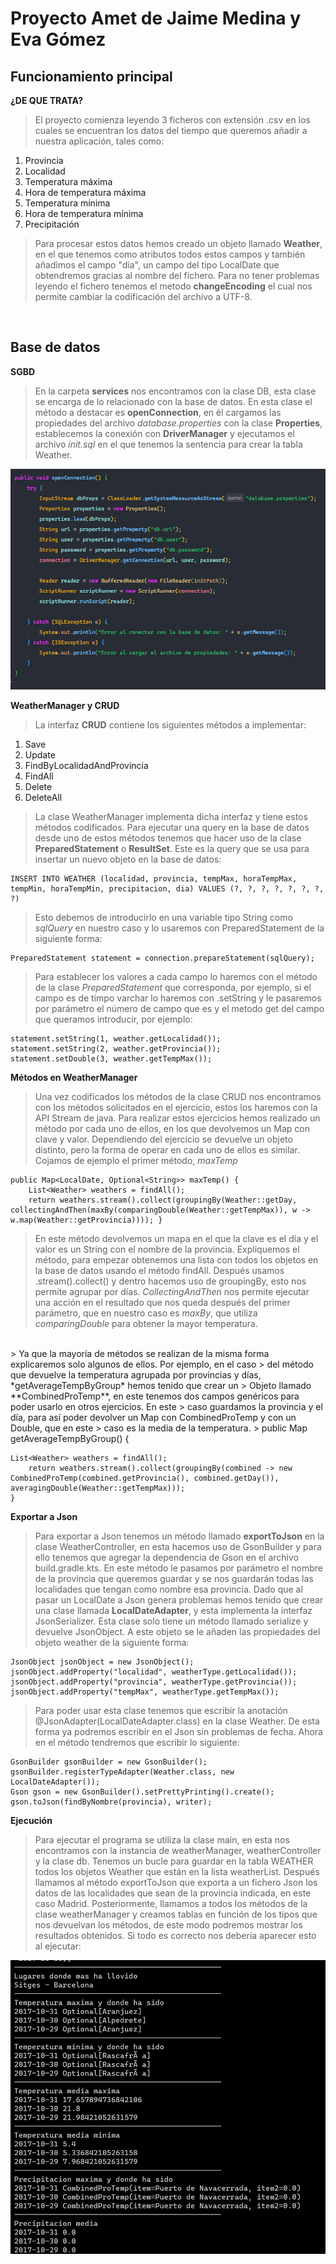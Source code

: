 # Proyecto Amet de Jaime Medina y Eva Gómez

## Funcionamiento principal

**¿DE QUE TRATA?**
> El proyecto comienza leyendo 3 ficheros con extensión .csv en los cuales se encuentran los datos del tiempo que
> queremos añadir a nuestra aplicación, tales como:

1. Provincia
2. Localidad
3. Temperatura máxima
4. Hora de temperatura máxima
5. Temperatura mínima
6. Hora de temperatura mínima
7. Precipitación

> Para procesar estos datos hemos creado un objeto llamado **Weather**, en el que tenemos como atributos todos estos
> campos y también añadimos el campo "dia", un campo del tipo LocalDate que obtendremos gracias al nombre del fichero.
> Para no tener problemas leyendo el fichero tenemos el metodo **changeEncoding** el cual nos permite cambiar la
> codificación del archivo a UTF-8.
<br>

## Base de datos

**SGBD**
> En la carpeta **services** nos encontramos con la clase DB, esta clase se encarga de lo relacionado con la base de
> datos. En esta clase el método a destacar es **openConnection**, en él cargamos las propiedades del archivo
*database.properties* con la clase **Properties**, establecemos la conexión con **DriverManager** y ejecutamos el
> archivo *init.sql* en el que tenemos la sentencia para crear la tabla Weather.

![code](images/img_1.png)

**WeatherManager y CRUD**
> La interfaz **CRUD** contiene los siguientes métodos a implementar:

1. Save
2. Update
3. FindByLocalidadAndProvincia
4. FindAll
5. Delete
6. DeleteAll

> La clase WeatherManager implementa dicha interfaz y tiene estos métodos codificados. Para ejecutar una query en la
> base de datos desde uno de estos métodos tenemos que hacer uso de la clase **PreparedStatement** o **ResultSet**. Este
> es la query que se usa para insertar un nuevo objeto en la base de datos:

    INSERT INTO WEATHER (localidad, provincia, tempMax, horaTempMax, tempMin, horaTempMin, precipitacion, dia) VALUES (?, ?, ?, ?, ?, ?, ?, ?)

> Esto debemos de introducirlo en una variable tipo String como *sqlQuery* en nuestro caso y lo usaremos con
> PreparedStatement de la siguiente forma:

    PreparedStatement statement = connection.prepareStatement(sqlQuery);

> Para establecer los valores a cada campo lo haremos con el método de la clase *PreparedStatement* que corresponda, por
> ejemplo, si el campo es de timpo varchar lo haremos con .setString y le pasaremos por parámetro el número de campo que
> es y el metodo get del campo que queramos introducir, por ejemplo:

    statement.setString(1, weather.getLocalidad());
    statement.setString(2, weather.getProvincia());
    statement.setDouble(3, weather.getTempMax()); 

**Métodos en WeatherManager**

> Una vez codificados los métodos de la clase CRUD nos encontramos con los métodos solicitados en el ejercicio, estos
> los haremos con la API Stream de java.
> Para realizar estos ejercicios hemos realizado un método por cada uno de ellos, en los que devolvemos un Map con clave
> y valor. Dependiendo del ejercicio se devuelve un objeto distinto, pero la forma de operar en cada uno de ellos es
> similar. Cojamos de ejemplo el primer método, *maxTemp*

    public Map<LocalDate, Optional<String>> maxTemp() {
	    List<Weather> weathers = findAll();  
	    return weathers.stream().collect(groupingBy(Weather::getDay, collectingAndThen(maxBy(comparingDouble(Weather::getTempMax)), w -> w.map(Weather::getProvincia)))); }

> En este método devolvemos un mapa en el que la clave es el día y el valor es un String con el nombre de la provincia.
> Expliquemos el método, para empezar obtenemos una lista con todos los objetos en la base de datos usando el método
> findAll. Después usamos .stream().collect() y dentro hacemos uso de groupingBy, esto nos permite agrupar por días.
> *CollectingAndThen* nos permite ejecutar una acción en el resultado que nos queda después del primer parámetro, que en
> nuestro caso es *maxBy*, que utiliza *comparingDouble* para obtener la mayor temperatura.
<br>
> Ya que la mayoría de métodos se realizan de la misma forma explicaremos solo algunos de ellos. Por ejemplo, en el caso
> del método que devuelve la temperatura agrupada por provincias y días, *getAverageTempByGroup* hemos tenido que crear un
> Objeto llamado **CombinedProTemp**, en este tenemos dos campos genéricos para poder usarlo en otros ejercicios. En este
> caso guardamos la provincia y el día, para así poder devolver un Map con CombinedProTemp y con un Double, que en este
> caso es la media de la temperatura.
> public Map<CombinedProTemp, Double> getAverageTempByGroup() {

    List<Weather> weathers = findAll();  
        return weathers.stream().collect(groupingBy(combined -> new CombinedProTemp(combined.getProvincia(), combined.getDay()), averagingDouble(Weather::getTempMax)));  
    }

**Exportar a Json**
> Para exportar a Json tenemos un método llamado **exportToJson** en la clase WeatherController, en esta hacemos uso de
> GsonBuilder y para ello tenemos que agregar la dependencia de Gson en el archivo build.gradle.kts.
> En este método le pasamos por parámetro el nombre de la provincia que queremos guardar y se nos guardarán todas las
> localidades que tengan como nombre esa provincia. Dado que al pasar un LocalDate a Json genera problemas hemos tenido
> que crear una clase llamada **LocalDateAdapter**, y esta implementa la interfaz JsonSerializer. Esta clase solo tiene un
> método llamado serialize y devuelve JsonObject. A este objeto se le añaden las propiedades del objeto weather de la
> siguiente forma:

    JsonObject jsonObject = new JsonObject();  
    jsonObject.addProperty("localidad", weatherType.getLocalidad());  
    jsonObject.addProperty("provincia", weatherType.getProvincia());  
    jsonObject.addProperty("tempMax", weatherType.getTempMax());

> Para poder usar esta clase tenemos que escribir la anotación @JsonAdapter(LocalDateAdapter.class) en la clase Weather.
> De esta forma ya podremos escribir en el Json sin problemas de fecha. Ahora en el método tendremos que escribir lo
> siguiente:

    GsonBuilder gsonBuilder = new GsonBuilder();  
    gsonBuilder.registerTypeAdapter(Weather.class, new LocalDateAdapter());  
    Gson gson = new GsonBuilder().setPrettyPrinting().create();
    gson.toJson(findByNombre(provincia), writer);

**Ejecución**
> Para ejecutar el programa se utiliza la clase main, en esta nos encontramos con la instancia de weatherManager,
> weatherController y la clase db. Tenemos un bucle para guardar en la tabla WEATHER todos los objetos Weather que están
> en la lista weatherList.
> Después llamamos al método exportToJson que exporta a un fichero Json los datos de las localidades que sean de la
> provincia indicada, en este caso Madrid.
> Posteriormente, llamamos a todos los métodos de la clase weatherManager y creamos tablas en función de los tipos que nos
> devuelvan los métodos, de este modo podremos mostrar los resultados obtenidos. Si todo es correcto nos debería aparecer
> esto al ejecutar:

![code](images/img.png)